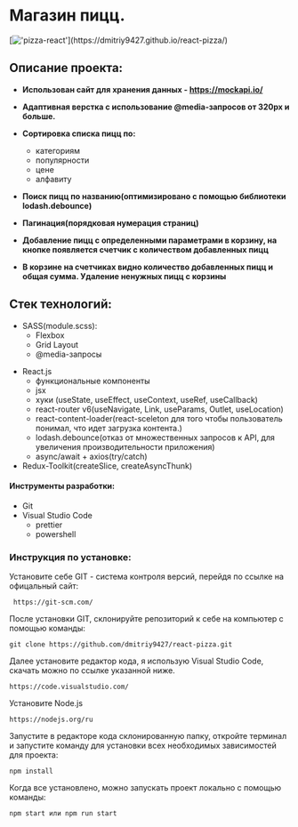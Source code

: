# Магазин пицц.

[!['pizza-react'](https://readme-typing-svg.herokuapp.com?color=%2336BCF7&lines=Посмотреть+можно+здесь!)](https://dmitriy9427.github.io/react-pizza/)

## Описание проекта:

- **Использован сайт для хранения данных - https://mockapi.io/**
- **Адаптивная верстка с использование @media-запросов от 320px и больше.**

- **Сортировка списка пицц по:**

  - категориям
  - популярности
  - цене
  - алфавиту

- **Поиск пицц по названию(оптимизировано с помощью библиотеки lodash.debounce)**

- **Пагинация(порядковая нумерация страниц)**

- **Добавление пицц с определенными параметрами в корзину, на кнопке появляется счетчик с количеством добавленных пицц**

- **В корзине на счетчиках видно количество добавленных пицц и общая сумма. Удаление ненужных пицц с корзины**

## Стек технологий:

- SASS(module.scss):
  - Flexbox
  - Grid Layout
  - @media-запросы

* React.js
  - функциональные компоненты
  - jsx
  - хуки (useState, useEffect, useContext, useRef, useCallback)
  - react-router v6(useNavigate, Link, useParams, Outlet, useLocation)
  - react-content-loader(react-sceleton для того чтобы пользователь понимал, что идет загрузка контента.)
  - lodash.debounce(отказ от множественных запросов к API, для увеличения производительности приложения)
  - async/await + axios(try/catch)
* Redux-Toolkit(createSlice, createAsyncThunk)

#### Инструменты разработки:

- Git
- Visual Studio Code
  - prettier
  - powershell

### Инструкция по установке:

Установите себе GIT - система контроля версий, перейдя по ссылке на офицальный сайт:

```
 https://git-scm.com/
```

После установки GIT, склонируйте репозиторий к себе на компьютер с помощью команды:

```
git clone https://github.com/dmitriy9427/react-pizza.git
```

Далее установите редактор кода, я использую Visual Studio Code, скачать можно по ссылке указанной ниже.

```
https://code.visualstudio.com/
```

Установите Node.js

```
https://nodejs.org/ru
```

Запустите в редакторе кода склонированную папку, откройте терминал и запустите команду для установки всех необходимых зависимостей для проекта:

```
npm install
```

Когда все установлено, можно запускать проект локально с помощью команды:

```
npm start или npm run start
```
